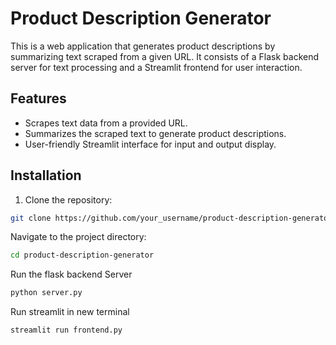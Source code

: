 # Product Description Generator

This is a web application that generates product descriptions by summarizing text scraped from a given URL. It consists of a Flask backend server for text processing and a Streamlit frontend for user interaction.

## Features

- Scrapes text data from a provided URL.
- Summarizes the scraped text to generate product descriptions.
- User-friendly Streamlit interface for input and output display.

## Installation

1. Clone the repository:

```bash
git clone https://github.com/your_username/product-description-generator.git
```

Navigate to the project directory:
```bash
cd product-description-generator
```

Run the flask backend Server
```bash
python server.py
```
Run streamlit in new terminal
```bash
streamlit run frontend.py
```

